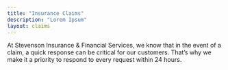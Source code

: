 ```yaml
---
title: "Insurance Claims"
description: "Lorem Ipsum"
layout: claims
---
```

At Stevenson Insurance & Financial Services, we know that in the event of a claim, a quick response can be critical for our customers. That’s why we make it a priority to respond to every request within 24 hours. 